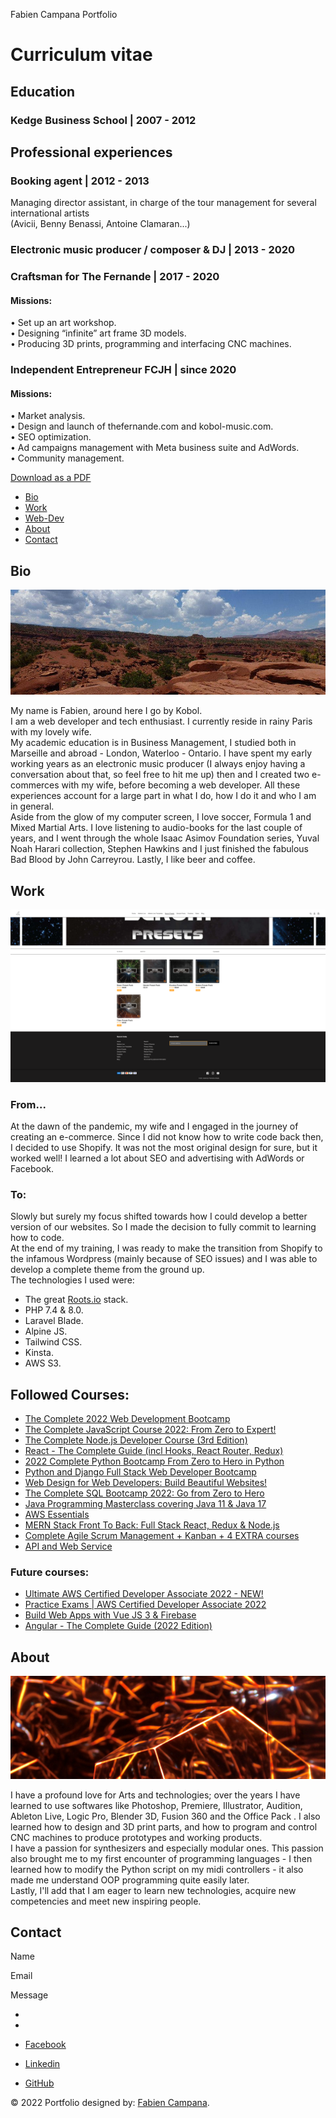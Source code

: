 Fabien Campana Portfolio

# Curriculum vitae

## Education

### Kedge Business School | 2007 - 2012

## Professional experiences

### Booking agent | 2012 - 2013

Managing director assistant, in charge of the tour management for several international artists  
(Avicii, Benny Benassi, Antoine Clamaran...)

### Electronic music producer / composer & DJ | 2013 - 2020

### Craftsman for The Fernande | 2017 - 2020

#### Missions:

• Set up an art workshop.  
• Designing “infinite” art frame 3D models.  
• Producing 3D prints, programming and interfacing CNC machines.

### Independent Entrepreneur FCJH | since 2020

#### Missions:

• Market analysis.  
• Design and launch of thefernande.com and kobol-music.com.  
• SEO optimization.  
• Ad campaigns management with Meta business suite and AdWords.  
• Community management.

[Download as a PDF](https://koboldl.s3.eu-west-3.amazonaws.com/Portfolio-Assets/Curriculum+vitae+-+Fabien+Campana.pdf)

- [Bio](#bio)
- [Work](#work)
- [Web-Dev](#webdev)
- [About](#about)
- [Contact](#contact)

## Bio

![](images/Cannyonlands2.png)

My name is Fabien, around here I go by Kobol.  
I am a web developer and tech enthusiast. I currently reside in rainy Paris with my lovely wife.  
My academic education is in Business Management, I studied both in Marseille and abroad - London, Waterloo - Ontario. I have spent my early working years as an electronic music producer (I always enjoy having a conversation about that, so feel free to hit me up) then and I created two e-commerces with my wife, before becoming a web developer. All these experiences account for a large part in what I do, how I do it and who I am in general.  
Aside from the glow of my computer screen, I love soccer, Formula 1 and Mixed Martial Arts. I love listening to audio-books for the last couple of years, and I went through the whole Isaac Asimov Foundation series, Yuval Noah Harari collection, Stephen Hawkins and I just finished the fabulous Bad Blood by John Carreyrou. Lastly, I like beer and coffee.

## Work

![](images/ShopifyUI.png)

### From...

At the dawn of the pandemic, my wife and I engaged in the journey of creating an e-commerce. Since I did not know how to write code back then, I decided to use Shopify. It was not the most original design for sure, but it worked well! I learned a lot about SEO and advertising with AdWords or Facebook.

### To:

Slowly but surely my focus shifted towards how I could develop a better version of our websites. So I made the decision to fully commit to learning how to code.  
At the end of my training, I was ready to make the transition from Shopify to the infamous Wordpress (mainly because of SEO issues) and I was able to develop a complete theme from the ground up.  
The technologies I used were:

- The great [Roots.io](https://roots.io/) stack.
- PHP 7.4 & 8.0.
- Laravel Blade.
- Alpine JS.
- Tailwind CSS.
- Kinsta.
- AWS S3.

## Followed Courses:

- [The Complete 2022 Web Development Bootcamp](https://www.udemy.com/course/the-complete-web-development-bootcamp/)
- [The Complete JavaScript Course 2022: From Zero to Expert!](https://www.udemy.com/course/the-complete-javascript-course/)
- [The Complete Node.js Developer Course (3rd Edition)](https://www.udemy.com/course/the-complete-nodejs-developer-course-2/)
- [React - The Complete Guide (incl Hooks, React Router, Redux)](https://www.udemy.com/course/react-the-complete-guide-incl-redux/)
- [2022 Complete Python Bootcamp From Zero to Hero in Python](https://www.udemy.com/course/complete-python-bootcamp/)
- [Python and Django Full Stack Web Developer Bootcamp](https://www.udemy.com/course/python-and-django-full-stack-web-developer-bootcamp/)
- [Web Design for Web Developers: Build Beautiful Websites!](hhttps://www.udemy.com/course/web-design-secrets/)
- [The Complete SQL Bootcamp 2022: Go from Zero to Hero](https://www.udemy.com/course/the-complete-sql-bootcamp/)
- [Java Programming Masterclass covering Java 11 & Java 17](https://www.udemy.com/course/java-the-complete-java-developer-course/)
- [AWS Essentials](https://www.udemy.com/course/aws-essentials-z/)
- [MERN Stack Front To Back: Full Stack React, Redux & Node.js](https://www.udemy.com/course/mern-stack-front-to-back/)
- [Complete Agile Scrum Management + Kanban + 4 EXTRA courses](https://www.udemy.com/course/agile-management-scrum-complete/)
- [API and Web Service](https://www.udemy.com/course/api-and-web-service-introduction/)

### Future courses:

- [Ultimate AWS Certified Developer Associate 2022 - NEW!](https://www.udemy.com/course/aws-certified-developer-associate-dva-c01/)
- [Practice Exams | AWS Certified Developer Associate 2022](https://www.udemy.com/course/aws-certified-developer-associate-practice-tests-dva-c01/)
- [Build Web Apps with Vue JS 3 & Firebase](https://www.udemy.com/course/build-web-apps-with-vuejs-firebase/)
- [Angular - The Complete Guide (2022 Edition)](https://www.udemy.com/course/the-complete-guide-to-angular-2/)

## About

![](images/Cube3.png)

I have a profound love for Arts and technologies; over the years I have learned to use softwares like Photoshop, Premiere, Illustrator, Audition, Ableton Live, Logic Pro, Blender 3D, Fusion 360 and the Office Pack . I also learned how to design and 3D print parts, and how to program and control CNC machines to produce prototypes and working products.  
I have a passion for synthesizers and especially modular ones. This passion also brought me to my first encounter of programming languages - I then learned how to modify the Python script on my midi controllers - it also made me understand OOP programming quite easily later.  
Lastly, I'll add that I am eager to learn new technologies, acquire new competencies and meet new inspiring people.

## Contact

Name

Email

Message

-
-

- [Facebook](https://www.facebook.com/fabiencampana/)
- [Linkedin](https://www.linkedin.com/in/fabien-campana-a01652220)
- [GitHub](https://github.com/Kobol909/)

© 2022 Portfolio designed by: [Fabien Campana](https://github.com/Kobol909/).
